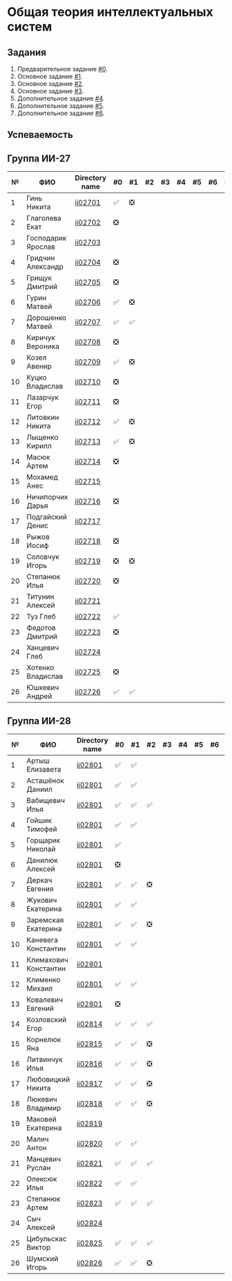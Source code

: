 # Общая теория интеллектуальных систем

## Задания

1. Предварительное задание [#0](./tasks/task_00/readme.md).
2. Основное задание [#1](./tasks/task_01/readme.md).
3. Основное задание [#2](./tasks/task_02/readme.md).
4. Основное задание [#3](./tasks/task_03/readme.md).
5. Дополнительное задание [#4](./tasks/task_04/readme.md).
6. Дополнительное задание [#5](./tasks/task_05/readme.md).
7. Дополнительное задание [#6](./tasks/task_06/readme.md).

## Успеваемость

## Группа ИИ-27
| №  | ФИО                               | Directory name              | #0 | #1  | #2 | #3 | #4 | #5 | #6 | Рейтинг |
|----|-----------------------------------|-----------------------------|----|-----|----|----|----|----|----|---------|
| 1  |Гинь Никита                        |[ii02701](./trunk/ii02701/)  | ✅ | ❎ |    |    |    |    |    | 6       |
| 2  |Глаголева Екат                     |[ii02702](./trunk/ii02702/)  | ❎ |    |    |    |    |    |    | 4       |
| 3  |Господарик Ярослав                 |[ii02703](./trunk/ii02703/)  |    |    |    |    |    |    |    | 2       |
| 4  |Гридчин Александр                  |[ii02704](./trunk/ii02704/)  | ❎ |    |    |    |    |    |    | 4       |
| 5  |Грищук Дмитрий                     |[ii02705](./trunk/ii02705/)  | ❎ |    |    |    |    |    |    | 4       |
| 6  |Гурин Матвей                       |[ii02706](./trunk/ii02706/)  | ✅ | ❎ |    |    |    |    |    | 6       |
| 7  |Дорошенко Матвей                   |[ii02707](./trunk/ii02707/)  | ✅ | ✅ |    |    |    |    |    | 8      |
| 8  |Киричук Вероника                   |[ii02708](./trunk/ii02708/)  | ❎ |    |    |    |    |    |    | 4      |
| 9  |Козел Авенир                       |[ii02709](./trunk/ii02709/)  | ✅ | ❎ |    |    |    |    |    | 5      |
| 10 |Куцко Владислав                    |[ii02710](./trunk/ii02710/)  | ❎ |    |    |    |    |    |    | 4      |
| 11 |Лазарчук Егор                      |[ii02711](./trunk/ii02711/)  | ❎ |    |    |    |    |    |    | 4      |
| 12 |Литовкин Никита                    |[ii02712](./trunk/ii02712/)  | ✅ | ❎ |    |    |    |    |    | 6      |
| 13 |Лыщенко Кирилл                     |[ii02713](./trunk/ii02713/)  | ✅ | ❎ |    |    |    |    |    | 6      |
| 14 |Масюк Артем                        |[ii02714](./trunk/ii02714/)  | ❎ |    |    |    |    |    |    | 4      |
| 15 |Мохамед Анес                       |[ii02715](./trunk/ii02715/)  |    |    |    |    |    |    |    | 2      |
| 16 |Ничипорчик Дарья                   |[ii02716](./trunk/ii02716/)  | ❎ |    |    |    |    |    |    | 4      |
| 17 |Подгайский Денис                   |[ii02717](./trunk/ii02717/)  |    |    |    |    |    |    |    | 2      |
| 18 |Рыжов Иосиф                        |[ii02718](./trunk/ii02718/)  | ❎ |    |    |    |    |    |    | 4      |
| 19 |Соловчук Игорь                     |[ii02719](./trunk/ii02719/)  | ❎ | ❎ |    |    |    |    |    | 6      |
| 20 |Степанюк Илья                      |[ii02720](./trunk/ii02720/)  | ❎ |    |    |    |    |    |    | 4      |
| 21 |Титунин Алексей                    |[ii02721](./trunk/ii02721/)  |     |    |    |    |    |    |    | 2      |
| 22 |Туз Глеб                           |[ii02722](./trunk/ii02722/)  | ✅ |    |    |    |    |    |    | 5      |
| 23 |Федотов Дмитрий                    |[ii02723](./trunk/ii02723/)  | ❎ |    |    |    |    |    |    | 4      |
| 24 |Ханцевич Глеб                      |[ii02724](./trunk/ii02724/)  |    |    |    |    |    |    |    | 2      |
| 25 |Хотенко Владислав                  |[ii02725](./trunk/ii02725/)  | ❎ |    |    |    |    |    |    | 4     |
| 26 |Юшкевич Андрей                     |[ii02726](./trunk/ii02726/)  | ✅ | ✅ |    |    |    |    |    | 5     |


## Группа ИИ-28
  
| №  | ФИО                               | Directory name               | #0 | #1 | #2 | #3 | #4 | #5 | #6 | Рейтинг |
|----|-----------------------------------|------------------------------|----|----|----|----|----|----|----|---------|
| 1  |Артыш Елизавета                    |[ii02801](./trunk/ii02801/)   | ✅ | ✅|    |    |    |    |    |8 2      |
| 2  |Асташёнок Даниил                   |[ii02801](./trunk/ii02801/)   | ✅ | ✅|    |    |    |    |    |8 2      |
| 3  |Вабищевич Илья                     |[ii02801](./trunk/ii02801/)   | ✅ | ✅| ✅ |    |    |    |    |6 8        |
| 4  |Гойшик Тимофей                     |[ii02801](./trunk/ii02801/)   | ✅ | ✅|    |    |    |    |    |8 2         |
| 5  |Горщарик Николай                   |[ii02801](./trunk/ii02801/)   | ✅ |    |    |    |    |    |    |2 2      |
| 6  |Данилюк Алексей                    |[ii02801](./trunk/ii02801/)   | ❎ |    |    |    |    |    |   |4 2       |
| 7  |Деркач Евгения                     |[ii02801](./trunk/ii02801/)   | ✅ | ✅ | ❎ |    |    |    |   |6 7         |
| 8  |Жукович Екатерина                  |[ii02801](./trunk/ii02801/)   | ✅ | ✅ |    |    |    |    |    |8 2       |
| 9  |Заремская Екатерина                |[ii02801](./trunk/ii02801/)   | ✅ | ✅ | ❎ |    |    |    |    |8 7       |
| 10 |Каневега Константин                |[ii02801](./trunk/ii02801/)   | ✅ | ✅ |    |    |    |    |    |8 2        |
| 11 |Климахович Константин              |[ii02801](./trunk/ii02801/)   |    |    |    |    |    |    |    |2 2        |
| 12 |Клименко Михаил                    |[ii02801](./trunk/ii02801/)   | ✅ | ✅ |    |    |    |    |    |8 2       |
| 13 |Ковалевич Евгений                  |[ii02801](./trunk/ii02801/)   | ❎ |    |    |    |    |    |    |4 2        |
| 14 |Козловский Егор                    |[ii02814](./trunk/ii02814/)   | ✅ | ✅ | ✅ |    |    |    |    | 8 7     |
| 15 |Корнелюк Яна                       |[ii02815](./trunk/ii02815/)   | ✅ | ✅ | ❎ |    |    |    |    | 6 6      |
| 16 |Литвинчук Илья                     |[ii02816](./trunk/ii02816/)   | ✅ | ✅ | ❎ |    |    |    |    | 2 6     |
| 17 |Любовицкий Никита                  |[ii02817](./trunk/ii02817/)   | ✅ | ✅ | ❎ |    |    |    |    | 8 6     |
| 18 |Люкевич Владимир                   |[ii02818](./trunk/ii02818/)   | ✅ | ✅ | ❎ |    |    |    |    | 8 6     |
| 19 |Маковей Екатерина                  |[ii02819](./trunk/ii02819/)   |    |     |    |    |    |    |    | 2 2     |
| 20 |Малич Антон                        |[ii02820](./trunk/ii02820/)   | ✅ | ✅ |    |    |    |    |    | 6 2    |
| 21 |Манцевич Руслан                    |[ii02821](./trunk/ii02821/)   | ✅ | ✅ | ✅ |    |    |    |    | 8 7    |
| 22 |Олексюк Илья                       |[ii02822](./trunk/ii02822/)   | ✅ | ✅ |    |    |    |    |    | 6 2     |
| 23 |Степанюк Артем                     |[ii02823](./trunk/ii02823/)   | ✅ | ✅ | ✅ |    |    |    |    | 6 7     |
| 24 |Сыч Алексей                        |[ii02824](./trunk/ii02824/)   |    |    |    |    |    |    |    | 2 2    |
| 25 |Цибульскас Виктор                  |[ii02825](./trunk/ii02825/)   | ✅ |✅ | ✅ |    |    |    |    | 8 7    |
| 26 |Шумский Игорь                      |[ii02826](./trunk/ii02826/)   | ✅  | ✅ | ❎ |    |    |    |   | 6 6    |
